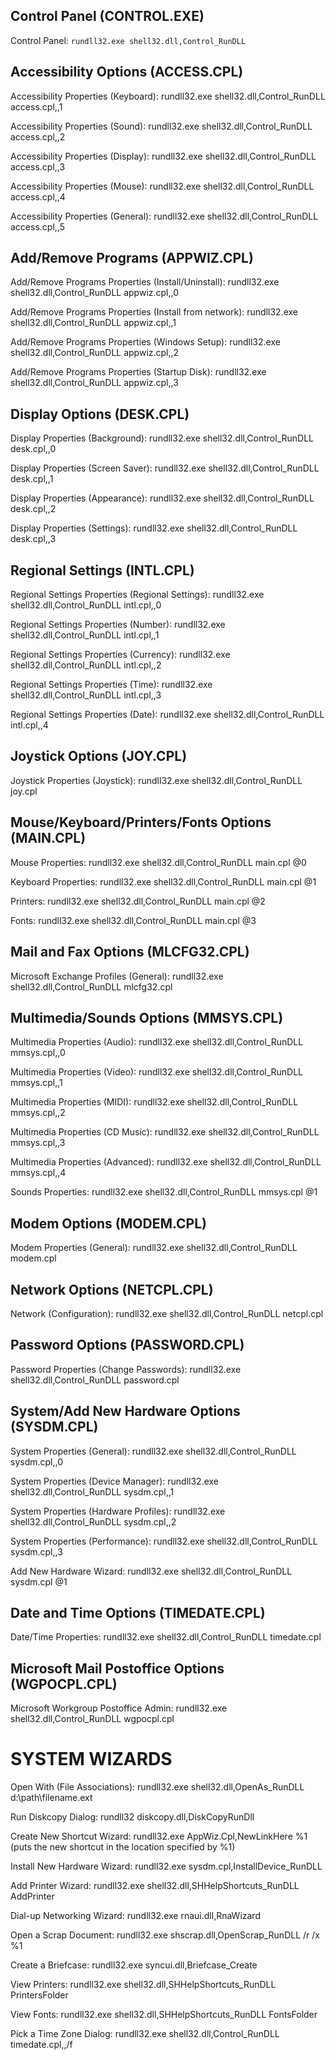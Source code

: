 ## Control Panel    (CONTROL.EXE)

Control Panel: `rundll32.exe shell32.dll,Control_RunDLL`



## Accessibility Options    (ACCESS.CPL)

Accessibility Properties (Keyboard): rundll32.exe shell32.dll,Control_RunDLL access.cpl,,1

Accessibility Properties (Sound): rundll32.exe shell32.dll,Control_RunDLL access.cpl,,2

Accessibility Properties (Display): rundll32.exe shell32.dll,Control_RunDLL access.cpl,,3

Accessibility Properties (Mouse): rundll32.exe shell32.dll,Control_RunDLL access.cpl,,4

Accessibility Properties (General): rundll32.exe shell32.dll,Control_RunDLL access.cpl,,5



## Add/Remove Programs    (APPWIZ.CPL)

Add/Remove Programs Properties (Install/Uninstall): rundll32.exe shell32.dll,Control_RunDLL appwiz.cpl,,0

Add/Remove Programs Properties (Install from network): rundll32.exe shell32.dll,Control_RunDLL appwiz.cpl,,1

Add/Remove Programs Properties (Windows Setup): rundll32.exe shell32.dll,Control_RunDLL appwiz.cpl,,2

Add/Remove Programs Properties (Startup Disk): rundll32.exe shell32.dll,Control_RunDLL appwiz.cpl,,3



## Display Options    (DESK.CPL)

Display Properties (Background): rundll32.exe shell32.dll,Control_RunDLL desk.cpl,,0

Display Properties (Screen Saver): rundll32.exe shell32.dll,Control_RunDLL desk.cpl,,1

Display Properties (Appearance): rundll32.exe shell32.dll,Control_RunDLL desk.cpl,,2

Display Properties (Settings): rundll32.exe shell32.dll,Control_RunDLL desk.cpl,,3



## Regional Settings    (INTL.CPL)

Regional Settings Properties (Regional Settings): rundll32.exe shell32.dll,Control_RunDLL intl.cpl,,0

Regional Settings Properties (Number): rundll32.exe shell32.dll,Control_RunDLL intl.cpl,,1

Regional Settings Properties (Currency): rundll32.exe shell32.dll,Control_RunDLL intl.cpl,,2

Regional Settings Properties (Time): rundll32.exe shell32.dll,Control_RunDLL intl.cpl,,3

Regional Settings Properties (Date): rundll32.exe shell32.dll,Control_RunDLL intl.cpl,,4



## Joystick Options    (JOY.CPL)

Joystick Properties (Joystick): rundll32.exe shell32.dll,Control_RunDLL joy.cpl


## Mouse/Keyboard/Printers/Fonts Options    (MAIN.CPL)

Mouse Properties: rundll32.exe shell32.dll,Control_RunDLL main.cpl @0

Keyboard Properties: rundll32.exe shell32.dll,Control_RunDLL main.cpl @1

Printers: rundll32.exe shell32.dll,Control_RunDLL main.cpl @2

Fonts: rundll32.exe shell32.dll,Control_RunDLL main.cpl @3



## Mail and Fax Options    (MLCFG32.CPL)

Microsoft Exchange Profiles (General): rundll32.exe shell32.dll,Control_RunDLL mlcfg32.cpl


## Multimedia/Sounds Options    (MMSYS.CPL)

Multimedia Properties (Audio): rundll32.exe shell32.dll,Control_RunDLL mmsys.cpl,,0

Multimedia Properties (Video): rundll32.exe shell32.dll,Control_RunDLL mmsys.cpl,,1

Multimedia Properties (MIDI): rundll32.exe shell32.dll,Control_RunDLL mmsys.cpl,,2

Multimedia Properties (CD Music): rundll32.exe shell32.dll,Control_RunDLL mmsys.cpl,,3

Multimedia Properties (Advanced): rundll32.exe shell32.dll,Control_RunDLL mmsys.cpl,,4

Sounds Properties: rundll32.exe shell32.dll,Control_RunDLL mmsys.cpl @1


## Modem Options    (MODEM.CPL)

Modem Properties (General): rundll32.exe shell32.dll,Control_RunDLL modem.cpl

## Network Options    (NETCPL.CPL)

Network (Configuration): rundll32.exe shell32.dll,Control_RunDLL netcpl.cpl

## Password Options    (PASSWORD.CPL)

Password Properties (Change Passwords): rundll32.exe shell32.dll,Control_RunDLL password.cpl

## System/Add New Hardware Options    (SYSDM.CPL)

System Properties (General): rundll32.exe shell32.dll,Control_RunDLL sysdm.cpl,,0

System Properties (Device Manager): rundll32.exe shell32.dll,Control_RunDLL sysdm.cpl,,1

System Properties (Hardware Profiles): rundll32.exe shell32.dll,Control_RunDLL sysdm.cpl,,2

System Properties (Performance): rundll32.exe shell32.dll,Control_RunDLL sysdm.cpl,,3

Add New Hardware Wizard: rundll32.exe shell32.dll,Control_RunDLL sysdm.cpl @1

## Date and Time Options    (TIMEDATE.CPL)

Date/Time Properties: rundll32.exe shell32.dll,Control_RunDLL timedate.cpl

## Microsoft Mail Postoffice Options    (WGPOCPL.CPL)

Microsoft Workgroup Postoffice Admin: rundll32.exe shell32.dll,Control_RunDLL wgpocpl.cpl

# SYSTEM WIZARDS

Open With (File Associations): rundll32.exe shell32.dll,OpenAs_RunDLL d:\path\filename.ext

Run Diskcopy Dialog: rundll32 diskcopy.dll,DiskCopyRunDll

Create New Shortcut Wizard: rundll32.exe AppWiz.Cpl,NewLinkHere %1 (puts the new shortcut in the location specified by %1)

Install New Hardware Wizard: rundll32.exe sysdm.cpl,InstallDevice_RunDLL

Add Printer Wizard: rundll32.exe shell32.dll,SHHelpShortcuts_RunDLL AddPrinter

Dial-up Networking Wizard: rundll32.exe rnaui.dll,RnaWizard

Open a Scrap Document: rundll32.exe shscrap.dll,OpenScrap_RunDLL /r /x %1

Create a Briefcase: rundll32.exe syncui.dll,Briefcase_Create

View Printers: rundll32.exe shell32.dll,SHHelpShortcuts_RunDLL PrintersFolder

View Fonts: rundll32.exe shell32.dll,SHHelpShortcuts_RunDLL FontsFolder

Pick a Time Zone Dialog: rundll32.exe shell32.dll,Control_RunDLL timedate.cpl,,/f



